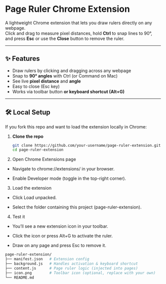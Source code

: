 # Page Ruler Chrome Extension

A lightweight Chrome extension that lets you draw rulers directly on any webpage.  
Click and drag to measure pixel distances, hold **Ctrl** to snap lines to 90°, and press **Esc** or use the **Close** button to remove the ruler.

---

## ✨ Features
- Draw rulers by clicking and dragging across any webpage
- Snap to **90° angles** with Ctrl (or Command on Mac)
- See live **pixel distance** and **angle**
- Easy to close (Esc key)
- Works via toolbar button **or keyboard shortcut (Alt+G)**

---

## 🛠️ Local Setup

If you fork this repo and want to load the extension locally in Chrome:

1. **Clone the repo**
   ```bash
   git clone https://github.com/your-username/page-ruler-extension.git
   cd page-ruler-extension

2. Open Chrome Extensions page

- Navigate to chrome://extensions/
 in your browser.

- Enable Developer mode (toggle in the top-right corner).

3. Load the extension

- Click Load unpacked.

- Select the folder containing this project (page-ruler-extension).

4. Test it

- You’ll see a new extension icon in your toolbar.

- Click the icon or press Alt+G to activate the ruler.

- Draw on any page and press Esc to remove it.

```bash
page-ruler-extension/
├── manifest.json   # Extension config
├── background.js   # Handles activation & keyboard shortcut
├── content.js      # Page ruler logic (injected into pages)
├── icon.png        # Toolbar icon (optional, replace with your own)
└── README.md
```
